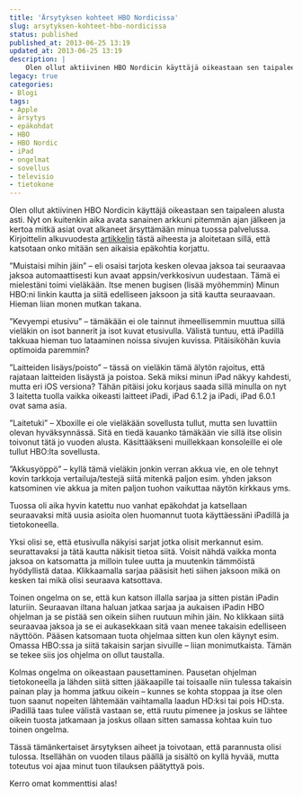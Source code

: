 ```yaml
---
title: 'Ärsytyksen kohteet HBO Nordicissa'
slug: arsytyksen-kohteet-hbo-nordicissa
status: published
published_at: 2013-06-25 13:19
updated_at: 2013-06-25 13:19
description: |
    Olen ollut aktiivinen HBO Nordicin käyttäjä oikeastaan sen taipaleen alusta asti. Nyt on kuitenkin aika avata sanainen arkkuni pitemmän ajan jälkeen ja kertoa mitkä asiat ovat alkaneet ärsyttämään minua tuossa palvelussa. Kirjoittelin alkuvuodesta artikkelin tästä aiheesta ja aloitetaan sillä, että katsotaan onko mitään sen aikaisia epäkohtia korjattu. ”Muistaisi mihin jäin” – eli osaisi tarjota kesken… Jatka lukemista Ärsytyksen kohteet HBO Nordicissa
legacy: true
categories:
- Blogi
tags:
- Apple
- ärsytys
- epäkohdat
- HBO
- HBO Nordic
- iPad
- ongelmat
- sovellus
- televisio
- tietokone
---
```


<p>Olen ollut aktiivinen HBO Nordicin käyttäjä oikeastaan sen taipaleen alusta asti. Nyt on kuitenkin aika avata sanainen arkkuni pitemmän ajan jälkeen ja kertoa mitkä asiat ovat alkaneet ärsyttämään minua tuossa palvelussa. Kirjoittelin alkuvuodesta <a href="https://markokaartinen.net/naita-asioita-haluaisin-hbon-palveluun/" target="_blank">artikkelin</a> tästä aiheesta ja aloitetaan sillä, että katsotaan onko mitään sen aikaisia epäkohtia korjattu.</p>
<p>&#8221;Muistaisi mihin jäin&#8221; &#8211; eli osaisi tarjota kesken olevaa jaksoa tai seuraavaa jaksoa automaattisesti kun avaat appsin/verkkosivun uudestaan. Tämä ei mielestäni toimi vieläkään. Itse menen bugisen (lisää myöhemmin) Minun HBO:ni linkin kautta ja siitä edelliseen jaksoon ja sitä kautta seuraavaan. Hieman liian monen mutkan takana.</p>
<p>&#8221;Kevyempi etusivu&#8221; &#8211; tämäkään ei ole tainnut ihmeellisemmin muuttua sillä vieläkin on isot bannerit ja isot kuvat etusivulla. Välistä tuntuu, että iPadillä takkuaa hieman tuo lataaminen noissa sivujen kuvissa. Pitäisiköhän kuvia optimoida paremmin?</p>
<p>&#8221;Laitteiden lisäys/poisto&#8221; &#8211; tässä on vieläkin tämä älytön rajoitus, että rajataan laitteiden lisäystä ja poistoa. Sekä miksi minun iPad näkyy kahdesti, mutta eri iOS versiona? Tähän pitäisi joku korjaus saada sillä minulla on nyt 3 laitetta tuolla vaikka oikeasti laitteet iPadi, iPad 6.1.2 ja iPadi, iPad 6.0.1 ovat sama asia.</p>
<p>&#8221;Laitetuki&#8221; &#8211; Xboxille ei ole vieläkään sovellusta tullut, mutta sen luvattiin olevan hyväksynnässä. Sitä en tiedä kauanko tämäkään vie sillä itse olisin toivonut tätä jo vuoden alusta. Käsittääkseni muillekkaan konsoleille ei ole tullut HBO:lta sovellusta.</p>
<p>&#8221;Akkusyöppö&#8221; &#8211; kyllä tämä vieläkin jonkin verran akkua vie, en ole tehnyt kovin tarkkoja vertailuja/testejä siitä mitenkä paljon esim. yhden jakson katsominen vie akkua ja miten paljon tuohon vaikuttaa näytön kirkkaus yms.</p>
<p>Tuossa oli aika hyvin katettu nuo vanhat epäkohdat ja katsellaan seuraavaksi mitä uusia asioita olen huomannut tuota käyttäessäni iPadillä ja tietokoneella.</p>
<p>Yksi olisi se, että etusivulla näkyisi sarjat jotka olisit merkannut esim. seurattavaksi ja tätä kautta näkisit tietoa siitä. Voisit nähdä vaikka monta jaksoa on katsomatta ja milloin tulee uutta ja muutenkin tämmöistä hyödyllistä dataa. Klikkaamalla sarjaa pääsisit heti siihen jaksoon mikä on kesken tai mikä olisi seuraava katsottava.</p>
<p>Toinen ongelma on se, että kun katson illalla sarjaa ja sitten pistän iPadin laturiin. Seuraavan iltana haluan jatkaa sarjaa ja aukaisen iPadin HBO ohjelman ja se pistää sen oikein siihen ruutuun mihin jäin. No klikkaan siitä seuraavaa jaksoa ja se ei aukasekkaan sitä vaan menee takaisin edelliseen näyttöön. Pääsen katsomaan tuota ohjelmaa sitten kun olen käynyt esim. Omassa HBO:ssa ja siitä takaisin sarjan sivuille &#8211; liian monimutkaista. Tämän se tekee siis jos ohjelma on ollut taustalla.</p>
<p>Kolmas ongelma on oikeastaan pausettaminen. Pausetan ohjelman tietokoneella ja lähden siitä sitten jääkaapille tai toisaalle niin tulessa takaisin painan play ja homma jatkuu oikein &#8211; kunnes se kohta stoppaa ja itse olen tuon saanut nopeiten lähtemään vaihtamalla laadun HD:ksi tai pois HD:sta. iPadillä taas tulee välistä vastaan se, että ruutu pimenee ja joskus se lähtee oikein tuosta jatkamaan ja joskus ollaan sitten samassa kohtaa kuin tuo toinen ongelma.</p>
<p>Tässä tämänkertaiset ärsytyksen aiheet ja toivotaan, että parannusta olisi tulossa. Itsellähän on vuoden tilaus päällä ja sisältö on kyllä hyvää, mutta toteutus voi ajaa minut tuon tilauksen päätyttyä pois.</p>
<p>Kerro omat kommenttisi alas!</p>